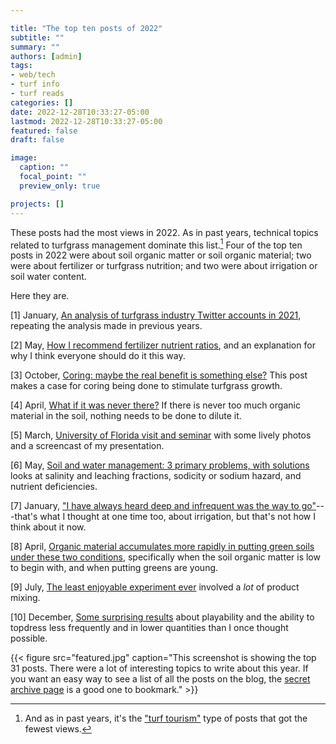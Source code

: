 ```yaml
---

title: "The top ten posts of 2022"
subtitle: ""
summary: ""
authors: [admin]
tags: 
- web/tech
- turf info
- turf reads
categories: []
date: 2022-12-28T10:33:27-05:00
lastmod: 2022-12-28T10:33:27-05:00
featured: false
draft: false

image:
  caption: ""
  focal_point: ""
  preview_only: true

projects: []
---
```


These posts had the most views in 2022. As in past years, technical topics related to turfgrass management dominate this list.[^1] Four of the top ten posts in 2022 were about soil organic matter or soil organic material; two were about fertilizer or turfgrass nutrition; and two were about irrigation or soil water content.

[^1]: And as in past years, it's the ["turf tourism"](https://www.asianturfgrass.com/tag/turf-tourism/) type of posts that got the fewest views. 

Here they are.

[1] January, [An analysis of turfgrass industry Twitter accounts in 2021](https://www.asianturfgrass.com/post/turf-twitter-analysis-2021/), repeating the analysis made in previous years.

[2] May, [How I recommend fertilizer nutrient ratios](https://www.asianturfgrass.com/post/how-i-recommend-fertilizer-ratios/), and an explanation for why I think everyone should do it this way.

[3] October, [Coring: maybe the real benefit is something else?](https://www.asianturfgrass.com/post/coring-maybe-real-benefit-is-something-else/) This post makes a case for coring being done to stimulate turfgrass growth.

[4] April, [What if it was never there?](https://www.asianturfgrass.com/post/what-if-it-was-never-there/) If there is never too much organic material in the soil, nothing needs to be done to dilute it.

[5] March, [University of Florida visit and seminar](https://www.asianturfgrass.com/post/seminar-and-visit-at-university-of-florida/) with some lively photos and a screencast of my presentation.

[6] May, [Soil and water management: 3 primary problems, with solutions](https://www.asianturfgrass.com/post/soil-water-management-3-problems-with-solutions/) looks at salinity and leaching fractions, sodicity or sodium hazard, and nutrient deficiencies.

[7] January, ["I have always heard deep and infrequent was the way to go"](https://www.asianturfgrass.com/post/always-heard-deep-infrequent-way-to-go/)---that's what I thought at one time too, about irrigation, but that's not how I think about it now.

[8] April, [Organic material accumulates more rapidly in putting green soils under these two conditions](https://www.asianturfgrass.com/post/organic-material-accumulates-faster-when-soil-om-is-lower/), specifically when the soil organic matter is low to begin with, and when putting greens are young.

[9] July, [The least enjoyable experiment ever](https://www.asianturfgrass.com/post/least-enjoyable-experiment-ever/) involved a *lot* of product mixing.

[10] December, [Some surprising results](https://www.asianturfgrass.com/post/some-surprising-results/) about playability and the ability to topdress less frequently and in lower quantities than I once thought possible.

{{< figure src="featured.jpg" caption="This screenshot is showing the top 31 posts. There were a lot of interesting topics to write about this year. If you want an easy way to see a list of all the posts on the blog, the [secret archive page](https://www.asianturfgrass.com/archive/) is a good one to bookmark." >}}



